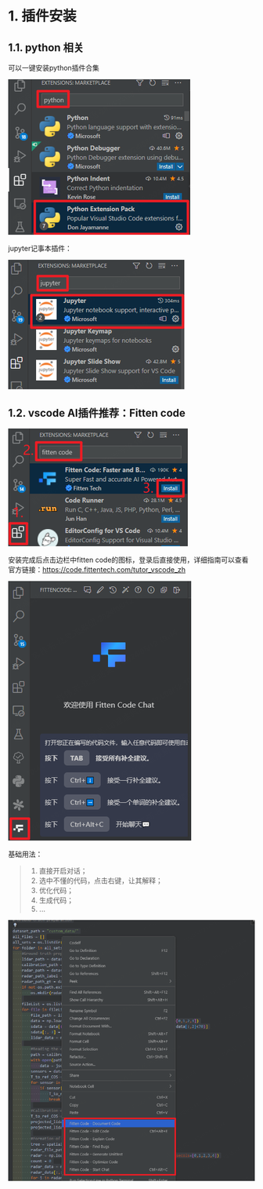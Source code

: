 # 1. 插件安装

## 1.1. python 相关

可以一键安装python插件合集

![](image/2024-08-12-11-01-24.png)

jupyter记事本插件：

![](image/2024-08-12-11-12-15.png)

## 1.2. vscode AI插件推荐：Fitten code

![](image/2024-08-12-10-48-26.png)

安装完成后点击边栏中fitten code的图标，登录后直接使用，详细指南可以查看官方链接：<https://code.fittentech.com/tutor_vscode_zh>

![](image/2024-08-12-10-50-36.png)

基础用法：

> 1. 直接开启对话；
> 2. 选中不懂的代码，点击右键，让其解释；
> 3. 优化代码；
> 4. 生成代码；
> 5. ...

![](image/2024-08-12-10-54-33.png)

